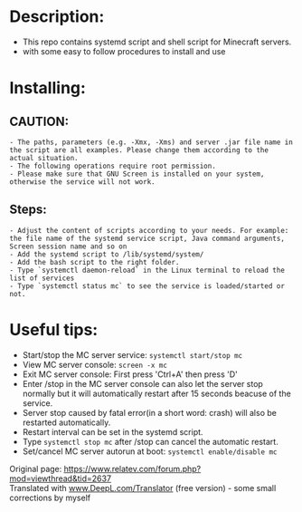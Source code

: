 # Description:
  - This repo contains systemd script and shell script for Minecraft servers.
  - with some easy to follow procedures to install and use
# Installing:
## CAUTION:
    - The paths, parameters (e.g. -Xmx, -Xms) and server .jar file name in the script are all examples. Please change them according to the actual situation.
    - The following operations require root permission.
    - Please make sure that GNU Screen is installed on your system, otherwise the service will not work.
## Steps:
    - Adjust the content of scripts according to your needs. For example: the file name of the systemd service script, Java command arguments, Screen session name and so on
    - Add the systemd script to /lib/systemd/system/
    - Add the bash script to the right folder.
    - Type `systemctl daemon-reload` in the Linux terminal to reload the list of services
    - Type `systemctl status mc` to see the service is loaded/started or not.
# Useful tips:
  - Start/stop the MC server service: `systemctl start/stop mc`
  - View MC server console: `screen -x mc`
  - Exit MC server console: First press 'Ctrl+A' then press 'D'
  - Enter /stop in the MC server console can also let the server stop normally but it will automatically restart after 15 seconds beacuse of the service.
  - Server stop caused by fatal error(in a short word: crash) will also be restarted automatically.
  - Restart interval can be set in the systemd script.
  - Type `systemctl stop mc` after /stop can cancel the automatic restart.
  - Set/cancel MC server autorun at boot: `systemctl enable/disable mc`

Original page: https://www.relatev.com/forum.php?mod=viewthread&tid=2637 <br>
Translated with www.DeepL.com/Translator (free version) - some small corrections by myself